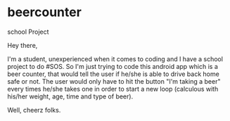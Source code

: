 # beercounter
school Project

Hey there, 

I'm a student, unexperienced when it comes to coding and I have a school project to do #SOS. So I'm just trying to code this android app which is a beer counter, that would tell the user if he/she is able to drive back home safe or not. The user would only have to hit the button "I'm taking a beer" every times he/she takes one in order to start a new loop (calculous with his/her weight, age, time and type of beer). 

Well, cheerz folks. 
